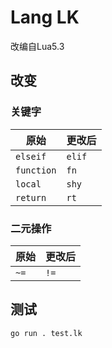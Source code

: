 # Lang LK
改编自Lua5.3

## 改变
### 关键字
原始|更改后
-|-
`elseif`|`elif`
`function`|`fn`
`local`|`shy`
`return`|`rt`

### 二元操作
原始|更改后
-|-
`~=`|`!=`

## 测试
`go run . test.lk`